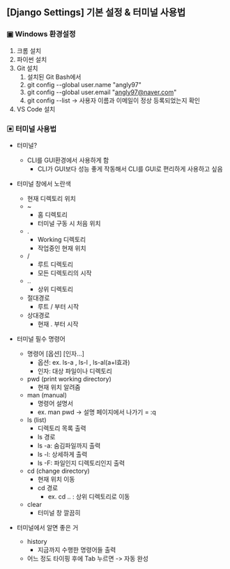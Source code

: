 ## [Django Settings] 기본 설정 & 터미널 사용법



### ▣ Windows 환경설정

1. 크롬 설치
2. 파이썬 설치
3. Git 설치
   1. 설치된 Git Bash에서 
   2. git config --global user.name "angly97"
   3. git config --global user.email "angly97@naver.com"
   4. git config --list   -> 사용자 이름과 이메일이 정상 등록되었는지 확인
4. VS Code 설치



### ▣ 터미널 사용법

* 터미널?
  * CLI를 GUI환경에서 사용하게 함
    * CLI가 GUI보다 성능 좋게 작동해서 CLI를 GUI로 편리하게 사용하고 싶음
* 터미널 창에서 노란색 
  * 현재 디렉토리 위치
  * ~ 
    * 홈 디렉토리
    * 터미널 구동 시 처음 위치
  * .
    * Working 디렉토리
    * 작업중인 현재 위치
  * /
    * 루트 디렉토리
    * 모든 디렉토리의 시작
  * ..
    * 상위 디렉토리
  * 절대경로
    * 루트 / 부터 시작
  * 상대경로
    * 현재 . 부터 시작
* 터미널 필수 명령어
  * 명령어 [옵션] [인자...]
    * 옵션: ex. ls-a , ls-l , ls-al(a+l효과)
    * 인자: 대상 파일이나 디렉토리
  * pwd (print working directory)
    * 현재 위치 알려줌
  * man (manual)
    * 명령어 설명서
    * ex. man pwd -> 설명 페이지에서 나가기 = :q
  * ls (list)
    * 디렉토리 목록 출력
    * ls 경로
    * ls -a: 숨김파일까지 출력
    * ls -l: 상세하게 출력
    * ls -F: 파일인지 디렉토리인지 출력
  * cd (change directory)
    * 현재 위치 이동
    * cd 경로
      * ex. cd .. : 상위 디렉토리로 이동
  * clear
    * 터미널 창 깔끔히

* 터미널에서 알면 좋은 거
  * history
    * 지금까지 수행한 명령어들 출력
  * 어느 정도 타이핑 후에 Tab 누르면 -> 자동 완성
